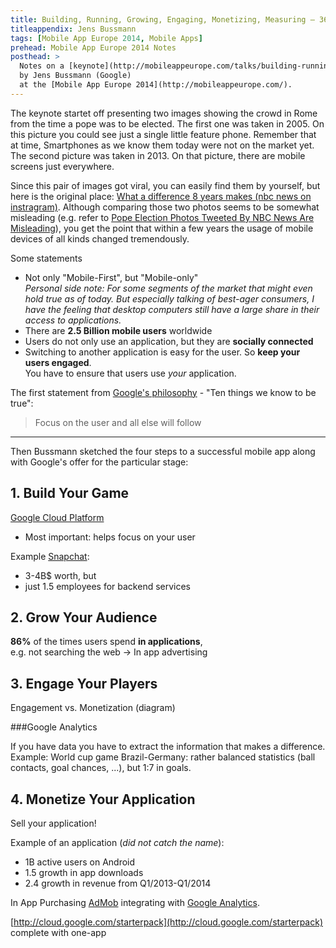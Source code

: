 ```yaml
---
title: Building, Running, Growing, Engaging, Monetizing, Measuring – 360 degree for Mobile Apps with Google
titleappendix: Jens Bussmann
tags: [Mobile App Europe 2014, Mobile Apps]
prehead: Mobile App Europe 2014 Notes
posthead: >
  Notes on a [keynote](http://mobileappeurope.com/talks/building-running-growing-engaging-monetizing-measuring-360-mobile-apps-google/ "Keynote: Building, Running, Growing, Engaging, Monetizing, Measuring – 360° for Mobile Apps with Google")
  by Jens Bussmann (Google)
  at the [Mobile App Europe 2014](http://mobileappeurope.com/).
---
```


The keynote startet off presenting two images showing the crowd in Rome from the time a pope was to be elected. The first one was taken in 2005. On this picture you could see just a single little feature phone. Remember that at time, Smartphones as we know them today were not on the market yet. The second picture was taken in 2013. On that picture, there are mobile screens just everywhere.

Since this pair of images got viral, you can easily find them by yourself, but here is the original place: [What a difference 8 years makes (nbc news on instragram)](http://instagram.com/p/W2FCksR9-e/).
Although comparing those two photos seems to be somewhat misleading (e.g. refer to [Pope Election Photos Tweeted By NBC News Are Misleading](http://www.huffingtonpost.ca/2013/03/14/viral-pope-election-photos-nbc-news_n_2878146.html)), you get the point that within a few years the usage of mobile devices of all kinds changed tremendously. 

Some statements

* Not only "Mobile-First", but "Mobile-only"  
  *Personal side note: For some segments of the market that might even hold true as of today. But especially talking of best-ager consumers, I have the feeling that desktop computers still have a large share in their access to applications.* 
* There are **2.5 Billion mobile users** worldwide
* Users do not only use an application, but they are **socially connected**
* Switching to another application is easy for the user. So **keep your users engaged**.  
You have to ensure that users use *your* application.

The first statement from [Google's philosophy](http://www.google.com/about/company/philosophy/ "Google's philosophy") - "Ten things we know to be true":


> Focus on the user and all else will follow

---
Then Bussmann sketched the four steps to a successful mobile app along with Google's offer for the particular stage: 

## 1. Build Your Game
[Google Cloud Platform](https://cloud.google.com/)
  
* Most important: helps focus on your user

Example [Snapchat](https://www.snapchat.com/):

* 3-4B$ worth, but
* just 1.5 employees for backend services

## 2. Grow Your Audience
**86%** of the times users spend **in applications**,  
e.g. not searching the web -> In app advertising

## 3. Engage Your Players

Engagement vs. Monetization (diagram)

###Google Analytics

If you have data you have to extract the information that makes a difference.  
Example: World cup game Brazil-Germany: rather balanced statistics (ball contacts, goal chances, ...), but 1:7 in goals.

## 4. Monetize Your Application

Sell your application!

Example of an application (*did not catch the name*):

* 1B active users on Android
* 1.5 growth in app downloads
* 2.4 growth in revenue from Q1/2013-Q1/2014 

In App Purchasing [AdMob](https://www.google.com/ads/admob/) integrating with [Google Analytics](http://www.google.com/analytics/).

[http://cloud.google.com/starterpack](http://cloud.google.com/starterpack)
complete with one-app